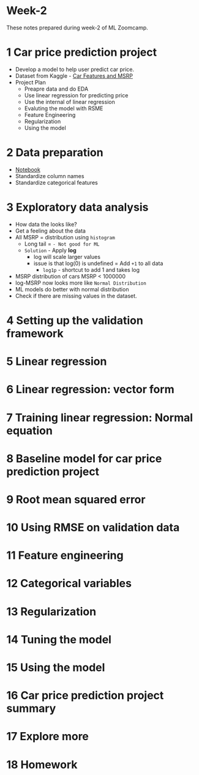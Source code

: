 # Week-2
These notes prepared during week-2 of ML Zoomcamp. 

# 1 Car price prediction project
- Develop a model to help user predict car price. 
- Dataset from Kaggle - [Car Features and MSRP](https://www.kaggle.com/datasets/CooperUnion/cardataset)
- Project Plan 
    - Preapre data and do EDA 
    - Use linear regression for predicting price
    - Use the internal of linear regression 
    - Evaluting the model with RSME 
    - Feature Engineering 
    - Regularization 
    - Using the model 

# 2 Data preparation
- [Notebook](../ipynb/02_car_price_prediction.ipynb)
- Standardize column names
- Standardize categorical features  

# 3 Exploratory data analysis
- How data the looks like?
- Get a feeling about the data
- All MSRP = distribution using `histogram`
    - Long tail = `- Not good for ML`
    - `Solution` - Apply **log**
        - log will scale larger values 
        - issue is that log(0) is undefined = Add `+1` to all data
            - `log1p` - shortcut to add 1 and takes log
- MSRP distribution of cars MSRP < 1000000
- log-MSRP now looks more like `Normal Distribution`
- ML models do better with normal distribution 
- Check if there are missing values in the dataset.


# 4 Setting up the validation framework
# 5 Linear regression
# 6 Linear regression: vector form
# 7 Training linear regression: Normal equation
# 8 Baseline model for car price prediction project
# 9 Root mean squared error
# 10 Using RMSE on validation data
# 11 Feature engineering
# 12 Categorical variables
# 13 Regularization
# 14 Tuning the model
# 15 Using the model
# 16 Car price prediction project summary
# 17 Explore more
# 18 Homework
